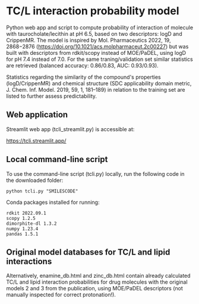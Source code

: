 # TC/L interaction probability model
Python web app and script to compute probability of interaction of molecule with taurocholate/lecithin at pH 6.5, based on two descriptors: logD and CrippenMR. The model is inspired by Mol. Pharmaceutics 2022, 19, 2868−2876 (https://doi.org/10.1021/acs.molpharmaceut.2c00227) but was built with descriptors from rdkit/scopy instead of MOE/PaDEL, using logD for pH 7.4 instead of 7.0. For the same traning/validation set similar statistics are retrieved (balanced accuracy: 0.86/0.83, AUC: 0.93/0.93).

Statistics regarding the similarity of the compound's properties (logD/CrippenMR) and chemical structure (SDC applicability domain metric, J. Chem. Inf. Model. 2019, 59, 1, 181–189) in relation to the training set are listed to further assess predictability.

## Web application

Streamlit web app (tcli_streamlit.py) is accessible at:

https://tcli.streamlit.app/

## Local command-line script

To use the command-line script (tcli.py) locally, run the following code in the downloaded folder:
```
python tcli.py "SMILESCODE" 
```
Conda packages installed for running:
```
rdkit 2022.09.1
scopy 1.2.5
dimorphite-dl 1.3.2
numpy 1.23.4
pandas 1.5.1
```

## Original model databases for TC/L and lipid interactions

Alternatively, enamine_db.html and zinc_db.html contain already calculated TC/L and lipid interaction probabilities for drug molecules with the original models 2 and 3 from the publication, using MOE/PaDEL descriptors (not manually inspected for correct protonation!).
